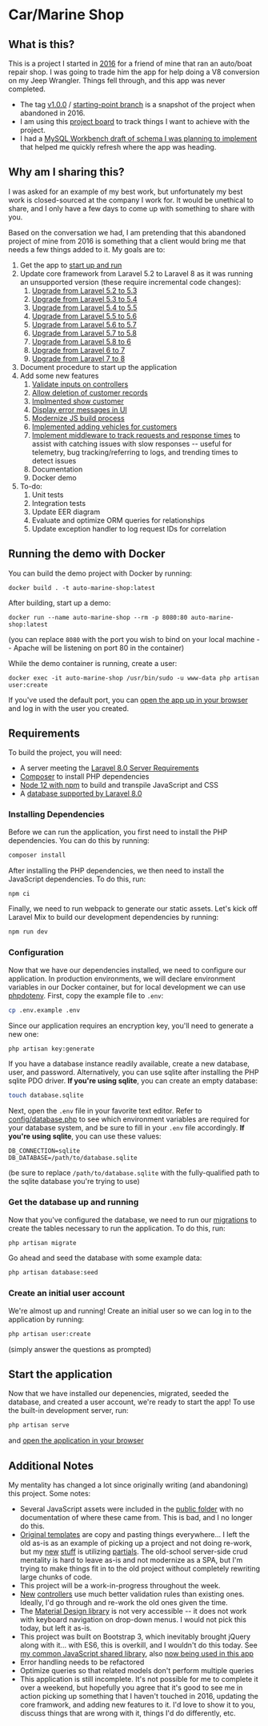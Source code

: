# Car/Marine Shop

## What is this?
This is a project I started in [2016](https://github.com/jkchr1s/car-marine-shop/commit/4a2bcf1670036501d9515422854d583667c09eda) for a friend of mine that ran an auto/boat repair shop. I was going to trade him the app for help doing a V8 conversion on my Jeep Wrangler. Things fell through, and this app was never completed.
* The tag [v1.0.0](https://github.com/jkchr1s/car-marine-shop/releases/tag/v1.0.0) / [starting-point branch](https://github.com/jkchr1s/car-marine-shop/tree/starting-point) is a snapshot of the project when abandoned in 2016.
* I am using this [project board](https://github.com/jkchr1s/car-marine-shop/projects/1) to track things I want to achieve with the project.
* I had a [MySQL Workbench draft of schema I was planning to implement](https://github.com/jkchr1s/car-marine-shop/blob/starting-point/model%20EER.mwb) that helped me quickly refresh where the app was heading.


## Why am I sharing this?
I was asked for an example of my best work, but unfortunately my best work is closed-sourced at the company I work for. It would be unethical to share, and I only have a few days to come up with something to share with you.

Based on the conversation we had, I am pretending that this abandoned project of mine from 2016 is something that a client would bring me that needs a few things added to it. My goals are to:
1. Get the app to [start up and run](https://github.com/jkchr1s/car-marine-shop/commit/c4b0a5767bf8c338b661d13e23d8e69cabbc6985)
2. Update core framework from Laravel 5.2 to Laravel 8 as it was running an unsupported version (these require incremental code changes):
    1. [Upgrade from Laravel 5.2 to 5.3](https://github.com/jkchr1s/car-marine-shop/pull/1)
    2. [Upgrade from Laravel 5.3 to 5.4](https://github.com/jkchr1s/car-marine-shop/pull/2)
    3. [Upgrade from Laravel 5.4 to 5.5](https://github.com/jkchr1s/car-marine-shop/pull/3)
    4. [Upgrade from Laravel 5.5 to 5.6](https://github.com/jkchr1s/car-marine-shop/pull/4)
    5. [Upgrade from Laravel 5.6 to 5.7](https://github.com/jkchr1s/car-marine-shop/pull/5)
    6. [Upgrade from Laravel 5.7 to 5.8](https://github.com/jkchr1s/car-marine-shop/pull/6)
    7. [Upgrade from Laravel 5.8 to 6](https://github.com/jkchr1s/car-marine-shop/pull/7)
    8. [Upgrade from Laravel 6 to 7](https://github.com/jkchr1s/car-marine-shop/pull/8)
    9. [Upgrade from Laravel 7 to 8](https://github.com/jkchr1s/car-marine-shop/pull/9)
3. Document procedure to start up the application
4. Add some new features
    1. [Validate inputs on controllers](https://github.com/jkchr1s/car-marine-shop/issues/30)
    2. [Allow deletion of customer records](https://github.com/jkchr1s/car-marine-shop/issues/28)
    3. [Implmented show customer](https://github.com/jkchr1s/car-marine-shop/issues/25)
    4. [Display error messages in UI](https://github.com/jkchr1s/car-marine-shop/issues/24)
    5. [Modernize JS build process](https://github.com/jkchr1s/car-marine-shop/issues/16)
    6. [Implemented adding vehicles for customers](https://github.com/jkchr1s/car-marine-shop/issues/13)
    7. [Implement middleware to track requests and response times](https://github.com/jkchr1s/car-marine-shop/commit/d561bc0abca042664da12ccc49adf2044d7683bd) to assist with catching issues with slow responses -- useful for telemetry, bug tracking/referring to logs, and trending times to detect issues
    8. Documentation
    9. Docker demo
5. To-do:
    1. Unit tests
    2. Integration tests
    3. Update EER diagram
    4. Evaluate and optimize ORM queries for relationships
    5. Update exception handler to log request IDs for correlation


## Running the demo with Docker
You can build the demo project with Docker by running:
```
docker build . -t auto-marine-shop:latest
```

After building, start up a demo:
```
docker run --name auto-marine-shop --rm -p 8080:80 auto-marine-shop:latest
```
(you can replace `8080` with the port you wish to bind on your local machine -- Apache will be listening on port 80 in the container)

While the demo container is running, create a user:
```
docker exec -it auto-marine-shop /usr/bin/sudo -u www-data php artisan user:create
```

If you've used the default port, you can [open the app up in your browser](http://localhost:8080) and log in with the user you created.


## Requirements
To build the project, you will need:
- A server meeting the [Laravel 8.0 Server Requirements](https://laravel.com/docs/8.x#server-requirements)
- [Composer](https://getcomposer.org/) to install PHP dependencies
- [Node 12 with npm](https://nodejs.org/en/) to build and transpile JavaScript and CSS
- A [database supported by Laravel 8.0](https://laravel.com/docs/8.x/database#introduction)


### Installing Dependencies
Before we can run the application, you first need to install the PHP dependencies. You can do this by running:
```bash
composer install
```

After installing the PHP dependencies, we then need to install the JavaScript dependencies. To do this, run:
```bash
npm ci
```

Finally, we need to run webpack to generate our static assets. Let's kick off Laravel Mix to build our development dependencies by running:
```bash
npm run dev
```


### Configuration
Now that we have our dependencies installed, we need to configure our application. In production environments, we will declare environment variables in our Docker container, but for local development we can use [phpdotenv](https://github.com/vlucas/phpdotenv). First, copy the example file to `.env`:
```bash
cp .env.example .env
```

Since our application requires an encryption key, you'll need to generate a new one:
```bash
php artisan key:generate
```

If you have a database instance readily available, create a new database, user, and password. Alternatively, you can use sqlite after installing the PHP sqlite PDO driver. **If you're using sqlite**, you can create an empty database:
```bash
touch database.sqlite
```

Next, open the `.env` file in your favorite text editor. Refer to [config/database.php](config/database.php) to see which environment variables are required for your database system, and be sure to fill in your `.env` file accordingly. **If you're using sqlite**, you can use these values:
```
DB_CONNECTION=sqlite
DB_DATABASE=/path/to/database.sqlite
```
(be sure to replace `/path/to/database.sqlite` with the fully-qualified path to the sqlite database you're trying to use)


### Get the database up and running
Now that you've configured the database, we need to run our [migrations](database/migrations) to create the tables necessary to run the application. To do this, run:
```bash
php artisan migrate
```

Go ahead and seed the database with some example data:
```bash
php artisan database:seed
```

### Create an initial user account
We're almost up and running! Create an initial user so we can log in to the application by running:
```bash
php artisan user:create
```
(simply answer the questions as prompted)


## Start the application
Now that we have installed our depenencies, migrated, seeded the database, and created a user account, we're ready to start the app! To use the built-in development server, run:
```bash
php artisan serve
```
and [open the application in your browser](http://localhost:8000)


## Additional Notes
My mentality has changed a lot since originally writing (and abandoning) this project. Some notes:
* Several JavaScript assets were included in the [public folder](public/) with no documentation of where these came from. This is bad, and I no longer do this.
* [Original templates](resources/views) are copy and pasting things everywhere... I left the old as-is as an example of picking up a project and not doing re-work, but my [new](resources/views/vehicle_model/index.blade.php) [stuff](resources/views/vehicle/create.blade.php) is utilizing [partials](resources/views/partials). The old-school server-side crud mentality is hard to leave as-is and not modernize as a SPA, but I'm trying to make things fit in to the old project without completely rewriting large chunks of code.
* This project will be a work-in-progress throughout the week.
* [New](app/Http/Controllers/VehicleModelController.php) [controllers](app/Http/Controllers/VehicleController.php) use much better validation rules than existing ones. Ideally, I'd go through and re-work the old ones given the time.
* The [Material Design library](public/js/material.js) is not very accessible -- it does not work with keyboard navigation on drop-down menus. I would not pick this today, but left it as-is.
* This project was built on Bootstrap 3, which inevitably brought jQuery along with it... with ES6, this is overkill, and I wouldn't do this today. See [my common JavaScript shared library](https://github.com/jkchr1s/jkchr1s-libs), also [now being used in this app](resources/js/app.js)
* Error handling needs to be refactored
* Optimize queries so that related models don't perform multiple queries
* This application is still incomplete. It's not possible for me to complete it over a weekend, but hopefully you agree that it's good to see me in action picking up something that I haven't touched in 2016, updating the core framwork, and adding new features to it. I'd love to show it to you, discuss things that are wrong with it, things I'd do differently, etc.
